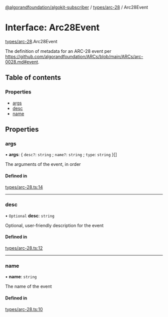 [@algorandfoundation/algokit-subscriber](../README.md) / [types/arc-28](../modules/types_arc_28.md) / Arc28Event

# Interface: Arc28Event

[types/arc-28](../modules/types_arc_28.md).Arc28Event

The definition of metadata for an ARC-28 event per https://github.com/algorandfoundation/ARCs/blob/main/ARCs/arc-0028.md#event.

## Table of contents

### Properties

- [args](types_arc_28.Arc28Event.md#args)
- [desc](types_arc_28.Arc28Event.md#desc)
- [name](types_arc_28.Arc28Event.md#name)

## Properties

### args

• **args**: \{ `desc?`: `string` ; `name?`: `string` ; `type`: `string` }[]

The arguments of the event, in order

#### Defined in

[types/arc-28.ts:14](https://github.com/algorandfoundation/algokit-subscriber-ts/blob/main/src/types/arc-28.ts#L14)

---

### desc

• `Optional` **desc**: `string`

Optional, user-friendly description for the event

#### Defined in

[types/arc-28.ts:12](https://github.com/algorandfoundation/algokit-subscriber-ts/blob/main/src/types/arc-28.ts#L12)

---

### name

• **name**: `string`

The name of the event

#### Defined in

[types/arc-28.ts:10](https://github.com/algorandfoundation/algokit-subscriber-ts/blob/main/src/types/arc-28.ts#L10)
